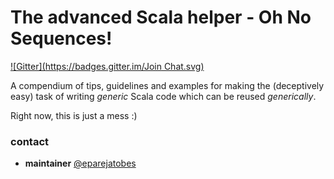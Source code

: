 # The advanced Scala helper - Oh No Sequences!
[![Gitter](https://badges.gitter.im/Join Chat.svg)](https://gitter.im/ohnosequences/scala-guide?utm_source=badge&utm_medium=badge&utm_campaign=pr-badge)

A compendium of tips, guidelines and examples for making the (deceptively easy) task of writing _generic_ Scala code which can be reused _generically_.

Right now, this is just a mess :)

### contact

- **maintainer** [@eparejatobes](https://github.com/eparejatobes)
